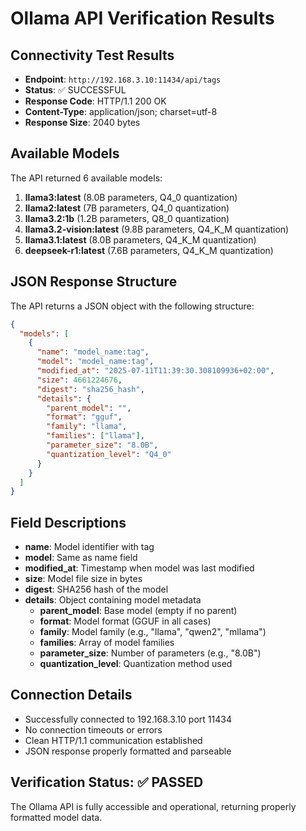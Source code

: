 # Ollama API Verification Results

## Connectivity Test Results
- **Endpoint**: `http://192.168.3.10:11434/api/tags`
- **Status**: ✅ SUCCESSFUL
- **Response Code**: HTTP/1.1 200 OK
- **Content-Type**: application/json; charset=utf-8
- **Response Size**: 2040 bytes

## Available Models
The API returned 6 available models:

1. **llama3:latest** (8.0B parameters, Q4_0 quantization)
2. **llama2:latest** (7B parameters, Q4_0 quantization)  
3. **llama3.2:1b** (1.2B parameters, Q8_0 quantization)
4. **llama3.2-vision:latest** (9.8B parameters, Q4_K_M quantization)
5. **llama3.1:latest** (8.0B parameters, Q4_K_M quantization)
6. **deepseek-r1:latest** (7.6B parameters, Q4_K_M quantization)

## JSON Response Structure

The API returns a JSON object with the following structure:

```json
{
  "models": [
    {
      "name": "model_name:tag",
      "model": "model_name:tag",
      "modified_at": "2025-07-11T11:39:30.308109936+02:00",
      "size": 4661224676,
      "digest": "sha256_hash",
      "details": {
        "parent_model": "",
        "format": "gguf",
        "family": "llama",
        "families": ["llama"],
        "parameter_size": "8.0B",
        "quantization_level": "Q4_0"
      }
    }
  ]
}
```

## Field Descriptions

- **name**: Model identifier with tag
- **model**: Same as name field
- **modified_at**: Timestamp when model was last modified
- **size**: Model file size in bytes
- **digest**: SHA256 hash of the model
- **details**: Object containing model metadata
  - **parent_model**: Base model (empty if no parent)
  - **format**: Model format (GGUF in all cases)
  - **family**: Model family (e.g., "llama", "qwen2", "mllama")
  - **families**: Array of model families
  - **parameter_size**: Number of parameters (e.g., "8.0B")
  - **quantization_level**: Quantization method used

## Connection Details
- Successfully connected to 192.168.3.10 port 11434
- No connection timeouts or errors
- Clean HTTP/1.1 communication established
- JSON response properly formatted and parseable

## Verification Status: ✅ PASSED
The Ollama API is fully accessible and operational, returning properly formatted model data.
